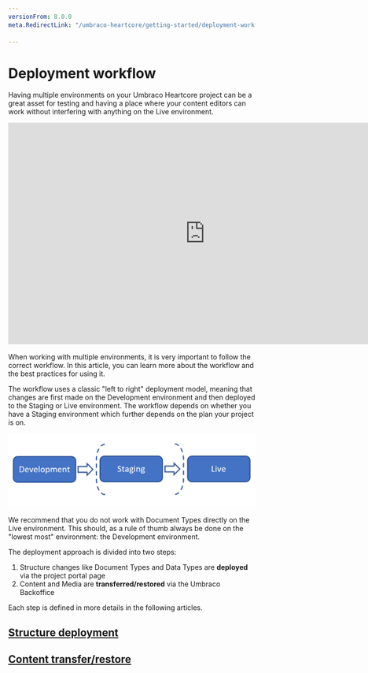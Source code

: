 ```yaml
---
versionFrom: 8.0.0
meta.RedirectLink: "/umbraco-heartcore/getting-started/deployment-workflow"

---
```


# Deployment workflow

Having multiple environments on your Umbraco Heartcore project can be a great asset for testing and having a place where your content editors can work without interfering with anything on the Live environment.

<iframe width="800" height="450" title="Umbraco Heartcore: Deploying between environments" src="https://www.youtube.com/embed/M0FJtJ10czY?rel=0" frameborder="0" allow="autoplay; encrypted-media" allowfullscreen></iframe>

When working with multiple environments, it is very important to follow the correct workflow. In this article, you can learn more about the workflow and the best practices for using it.

The workflow uses a classic "left to right" deployment model, meaning that changes are first made on the Development environment and then deployed to the Staging or Live environment. The workflow depends on whether you have a Staging environment which further depends on the plan your project is on.

![Left-to-right deployment model](images/left-to-right.png)

We recommend that you do not work with Document Types directly on the Live environment. This should, as a rule of thumb always be done on the "lowest most" environment: the Development environment.

The deployment approach is divided into two steps:

1. Structure changes like Document Types and Data Types are **deployed** via the project portal page
2. Content and Media are **transferred/restored** via the Umbraco Backoffice

Each step is defined in more details in the following articles.

## [Structure deployment](Structure-deployment)

## [Content transfer/restore](Content-transfer)
